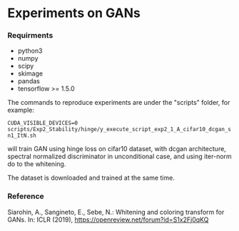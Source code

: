 # Experiments on GANs

### Requirments
* python3
* numpy
* scipy
* skimage
* pandas
* tensorflow >= 1.5.0

The commands to reproduce experiments are under the "scripts" folder, for example:

```CUDA_VISIBLE_DEVICES=0 scripts/Exp2_Stability/hinge/y_execute_script_exp2_1_A_cifar10_dcgan_sn1_ItN.sh```

will train GAN using hinge loss on cifar10 dataset, with dcgan architecture, spectral normalized discriminator in unconditional case, and using iter-norm do to the whitening.


The dataset is downloaded and trained at the same time.


### Reference
Siarohin, A., Sangineto, E., Sebe, N.: Whitening and coloring transform for GANs.
In: ICLR (2019), https://openreview.net/forum?id=S1x2Fj0qKQ

